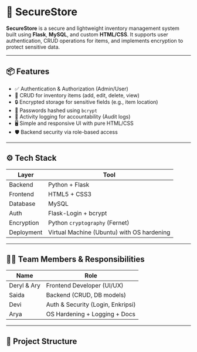 # 🔐 SecureStore

**SecureStore** is a secure and lightweight inventory management system built using **Flask**, **MySQL**, and custom **HTML/CSS**. It supports user authentication, CRUD operations for items, and implements encryption to protect sensitive data.

---

## 📦 Features

- ✅ Authentication & Authorization (Admin/User)
- 🧾 CRUD for inventory items (add, edit, delete, view)
- 🔒 Encrypted storage for sensitive fields (e.g., item location)
- 🔐 Passwords hashed using `bcrypt`
- 📜 Activity logging for accountability (Audit logs)
- 🖥️ Simple and responsive UI with pure HTML/CSS
- 🛡️ Backend security via role-based access

---

## ⚙️ Tech Stack

| Layer      | Tool         |
|------------|--------------|
| Backend    | Python + Flask |
| Frontend   | HTML5 + CSS3 |
| Database   | MySQL        |
| Auth       | Flask-Login + bcrypt |
| Encryption | Python `cryptography` (Fernet) |
| Deployment | Virtual Machine (Ubuntu) with OS hardening |

---

## 🧑‍💻 Team Members & Responsibilities

| Name         | Role                              |
|--------------|-----------------------------------|
| Deryl & Ary  | Frontend Developer (UI/UX)        |
| Saida        | Backend (CRUD, DB models)         |
| Devi         | Auth & Security (Login, Enkripsi) |
| Arya         | OS Hardening + Logging + Docs     |

---

## 📁 Project Structure

